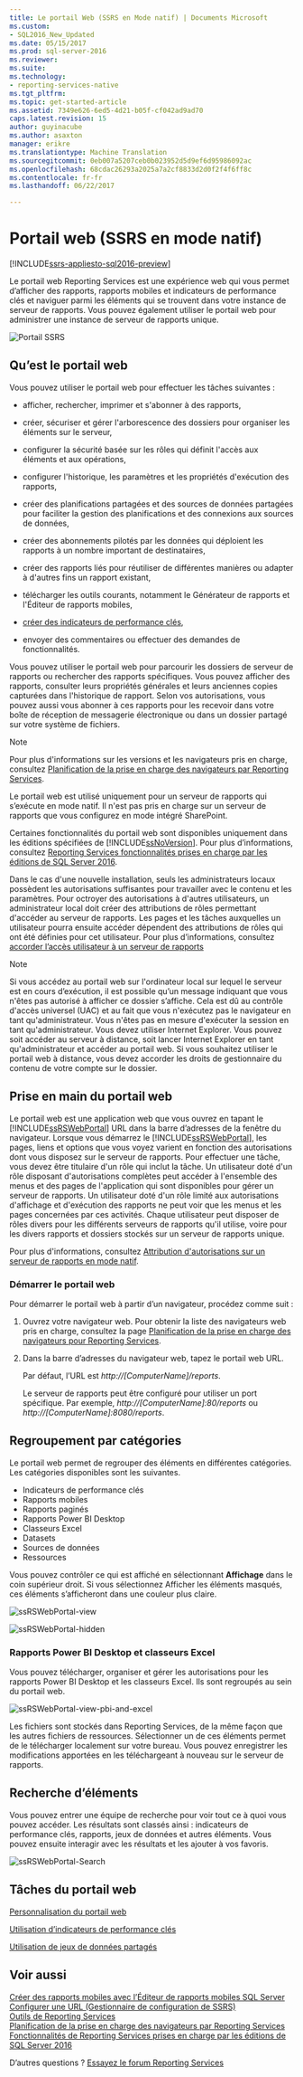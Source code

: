```yaml
---
title: Le portail Web (SSRS en Mode natif) | Documents Microsoft
ms.custom:
- SQL2016_New_Updated
ms.date: 05/15/2017
ms.prod: sql-server-2016
ms.reviewer: 
ms.suite: 
ms.technology:
- reporting-services-native
ms.tgt_pltfrm: 
ms.topic: get-started-article
ms.assetid: 7349e626-6ed5-4d21-b05f-cf042ad9ad70
caps.latest.revision: 15
author: guyinacube
ms.author: asaxton
manager: erikre
ms.translationtype: Machine Translation
ms.sourcegitcommit: 0eb007a5207ceb0b023952d5d9ef6d95986092ac
ms.openlocfilehash: 68cdac26293a2025a7a2cf8833d2d0f2f4f6ff8c
ms.contentlocale: fr-fr
ms.lasthandoff: 06/22/2017

---
```

# <a name="web-portal-ssrs-native-mode"></a>Portail web (SSRS en mode natif)

[!INCLUDE[ssrs-appliesto-sql2016-preview](../includes/ssrs-appliesto-sql2016-preview.md)]

Le portail web Reporting Services est une expérience web qui vous permet d’afficher des rapports, rapports mobiles et indicateurs de performance clés et naviguer parmi les éléments qui se trouvent dans votre instance de serveur de rapports. Vous pouvez également utiliser le portail web pour administrer une instance de serveur de rapports unique.

![Portail SSRS](../reporting-services/media/ssrsportal.png)

## <a name="what-is-the-web-portal"></a>Qu’est le portail web

Vous pouvez utiliser le portail web pour effectuer les tâches suivantes :

- afficher, rechercher, imprimer et s'abonner à des rapports,

- créer, sécuriser et gérer l'arborescence des dossiers pour organiser les éléments sur le serveur,

- configurer la sécurité basée sur les rôles qui définit l'accès aux éléments et aux opérations,

- configurer l'historique, les paramètres et les propriétés d'exécution des rapports,

- créer des planifications partagées et des sources de données partagées pour faciliter la gestion des planifications et des connexions aux sources de données,

- créer des abonnements pilotés par les données qui déploient les rapports à un nombre important de destinataires,

- créer des rapports liés pour réutiliser de différentes manières ou adapter à d'autres fins un rapport existant,

- télécharger les outils courants, notamment le Générateur de rapports et l'Éditeur de rapports mobiles,

- [créer des indicateurs de performance clés](../reporting-services/working-with-kpis-in-reporting-services.md),

- envoyer des commentaires ou effectuer des demandes de fonctionnalités.

Vous pouvez utiliser le portail web pour parcourir les dossiers de serveur de rapports ou rechercher des rapports spécifiques. Vous pouvez afficher des rapports, consulter leurs propriétés générales et leurs anciennes copies capturées dans l'historique de rapport. Selon vos autorisations, vous pouvez aussi vous abonner à ces rapports pour les recevoir dans votre boîte de réception de messagerie électronique ou dans un dossier partagé sur votre système de fichiers.

> [!NOTE]
> Pour plus d'informations sur les versions et les navigateurs pris en charge, consultez [Planification de la prise en charge des navigateurs par Reporting Services](../reporting-services/browser-support-for-reporting-services-and-power-view.md).

Le portail web est utilisé uniquement pour un serveur de rapports qui s’exécute en mode natif. Il n'est pas pris en charge sur un serveur de rapports que vous configurez en mode intégré SharePoint.

Certaines fonctionnalités du portail web sont disponibles uniquement dans les éditions spécifiées de [!INCLUDE[ssNoVersion](../includes/ssnoversion.md)]. Pour plus d’informations, consultez [Reporting Services fonctionnalités prises en charge par les éditions de SQL Server 2016](../reporting-services/reporting-services-features-supported-by-the-editions-of-sql-server-2016.md).

Dans le cas d'une nouvelle installation, seuls les administrateurs locaux possèdent les autorisations suffisantes pour travailler avec le contenu et les paramètres. Pour octroyer des autorisations à d'autres utilisateurs, un administrateur local doit créer des attributions de rôles permettant d'accéder au serveur de rapports. Les pages et les tâches auxquelles un utilisateur pourra ensuite accéder dépendent des attributions de rôles qui ont été définies pour cet utilisateur. Pour plus d’informations, consultez [accorder l’accès utilisateur à un serveur de rapports](security/grant-user-access-to-a-report-server-report-manager.md)

> [!NOTE]
> Si vous accédez au portail web sur l'ordinateur local sur lequel le serveur est en cours d’exécution, il est possible qu’un message indiquant que vous n'êtes pas autorisé à afficher ce dossier s’affiche. Cela est dû au contrôle d'accès universel (UAC) et au fait que vous n'exécutez pas le navigateur en tant qu'administrateur. Vous n'êtes pas en mesure d'exécuter la session en tant qu'administrateur. Vous devez utiliser Internet Explorer. Vous pouvez soit accéder au serveur à distance, soit lancer Internet Explorer en tant qu'administrateur et accéder au portail web. Si vous souhaitez utiliser le portail web à distance, vous devez accorder les droits de gestionnaire du contenu de votre compte sur le dossier.  

## <a name="start-and-use-the-web-portal"></a>Prise en main du portail web

Le portail web est une application web que vous ouvrez en tapant le [!INCLUDE[ssRSWebPortal](../includes/ssrswebportal.md)] URL dans la barre d’adresses de la fenêtre du navigateur. Lorsque vous démarrez le [!INCLUDE[ssRSWebPortal](../includes/ssrswebportal.md)], les pages, liens et options que vous voyez varient en fonction des autorisations dont vous disposez sur le serveur de rapports. Pour effectuer une tâche, vous devez être titulaire d'un rôle qui inclut la tâche.  Un utilisateur doté d'un rôle disposant d'autorisations complètes peut accéder à l'ensemble des menus et des pages de l'application qui sont disponibles pour gérer un serveur de rapports. Un utilisateur doté d'un rôle limité aux autorisations d'affichage et d'exécution des rapports ne peut voir que les menus et les pages concernées par ces activités. Chaque utilisateur peut disposer de rôles divers pour les différents serveurs de rapports qu'il utilise, voire pour les divers rapports et dossiers stockés sur un serveur de rapports unique.

Pour plus d'informations, consultez [Attribution d'autorisations sur un serveur de rapports en mode natif](../reporting-services/security/granting-permissions-on-a-native-mode-report-server.md).

### <a name="start-the-web-portal"></a>Démarrer le portail web

Pour démarrer le portail web à partir d’un navigateur, procédez comme suit :

1. Ouvrez votre navigateur web. Pour obtenir la liste des navigateurs web pris en charge, consultez la page [Planification de la prise en charge des navigateurs pour Reporting Services](../reporting-services/browser-support-for-reporting-services-and-power-view.md).

2. Dans la barre d’adresses du navigateur web, tapez le portail web URL.

    Par défaut, l’URL est *http://[ComputerName]/reports*.

    Le serveur de rapports peut être configuré pour utiliser un port spécifique. Par exemple, *http://[ComputerName]:80/reports* ou *http://[ComputerName]:8080/reports*.

## <a name="grouping-by-categories"></a>Regroupement par catégories

Le portail web permet de regrouper des éléments en différentes catégories. Les catégories disponibles sont les suivantes.

- Indicateurs de performance clés
- Rapports mobiles
- Rapports paginés
- Rapports Power BI Desktop
- Classeurs Excel
- Datasets
- Sources de données
- Ressources

Vous pouvez contrôler ce qui est affiché en sélectionnant **Affichage** dans le coin supérieur droit. Si vous sélectionnez Afficher les éléments masqués, ces éléments s’afficheront dans une couleur plus claire.

![ssRSWebPortal-view](../reporting-services/media/ssrswebportal-view.png)

![ssRSWebPortal-hidden](../reporting-services/media/ssrswebportal-hidden.png)

### <a name="power-bi-desktop-reports-and-excel-workbooks"></a>Rapports Power BI Desktop et classeurs Excel

Vous pouvez télécharger, organiser et gérer les autorisations pour les rapports Power BI Desktop et les classeurs Excel. Ils sont regroupés au sein du portail web.

![ssRSWebPortal-view-pbi-and-excel](../reporting-services/media/ssrswebportal-view-pbi-and-excel.png)

Les fichiers sont stockés dans Reporting Services, de la même façon que les autres fichiers de ressources. Sélectionner un de ces éléments permet de le télécharger localement sur votre bureau. Vous pouvez enregistrer les modifications apportées en les téléchargeant à nouveau sur le serveur de rapports.

## <a name="search-for-items"></a>Recherche d’éléments

Vous pouvez entrer une équipe de recherche pour voir tout ce à quoi vous pouvez accéder. Les résultats sont classés ainsi : indicateurs de performance clés, rapports, jeux de données et autres éléments. Vous pouvez ensuite interagir avec les résultats et les ajouter à vos favoris.

![ssRSWebPortal-Search](../reporting-services/media/ssrswebportal-search.png)

## <a name="web-portal-tasks"></a>Tâches du portail web

[Personnalisation du portail web](../reporting-services/branding-the-web-portal.md)

[Utilisation d’indicateurs de performance clés](../reporting-services/working-with-kpis-in-reporting-services.md)

[Utilisation de jeux de données partagés](../reporting-services/work-with-shared-datasets-web-portal.md)

## <a name="see-also"></a>Voir aussi

[Créer des rapports mobiles avec l’Éditeur de rapports mobiles SQL Server](../reporting-services/mobile-reports/create-mobile-reports-with-sql-server-mobile-report-publisher.md)  
[Configurer une URL (Gestionnaire de configuration de SSRS)](../reporting-services/install-windows/configure-a-url-ssrs-configuration-manager.md)  
[Outils de Reporting Services](../reporting-services/tools/reporting-services-tools.md)  
[Planification de la prise en charge des navigateurs par Reporting Services](../reporting-services/browser-support-for-reporting-services-and-power-view.md)  
[Fonctionnalités de Reporting Services prises en charge par les éditions de SQL Server 2016](../reporting-services/reporting-services-features-supported-by-the-editions-of-sql-server-2016.md)  

D’autres questions ? [Essayez le forum Reporting Services](http://go.microsoft.com/fwlink/?LinkId=620231)
